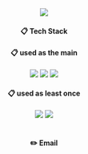 <div align="center"> 

<img src="https://capsule-render.vercel.app/api?type=waving&color=auto&&customColorList=21&height=300&section=header&text=Welcome!&fontSize=90&desc=RIN-1011%20GitHub%20Profile&descAlign=65&descAlignY=65" />

 <br/>
  
####  :clipboard: Tech Stack 
  
####  :clipboard: used as the main
  
<img src="https://img.shields.io/badge/JAVA-007396?style=for-the-badge&logo=Java&logoColor=white">
<img src="https://img.shields.io/badge/Spring-6DB33F?style=for-the-badge&logo=Spring&logoColor=white">
<img src="https://img.shields.io/badge/MySQL-4479A1?style=for-the-badge&logo=MySQL&logoColor=white">
 
 <br/>
  
####  :clipboard: used as least once
<img src="https://img.shields.io/badge/aws-232F3E?style=for-the-badge&logo=Amazon aws&logoColor=white">
<img src="https://img.shields.io/badge/HTML-E34F26?style=for-the-badge&logo=HTML5&logoColor=white">
 
 <br/>
 <br/>
 
#### :pencil2: Email
 
  <br/>
</div>
